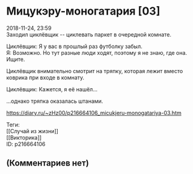 Мицукэру-моногатария [03]
=========================

  
2018-11-24, 23:59  
 Заходил циклёвщик -- циклевать паркет в очередной комнате.   
   
 Циклёвщик: Я у вас в прошлый раз футболку забыл.   
 Я: Возможно. Но тут разные люди ходят, поэтому я не знаю, где она. Ищите.   
   
 Циклёвщик внимательно смотрит на тряпку, которая лежит вместо коврика при входе в комнату.   
   
 Циклёвщик: Кажется, я её нашёл...   
   
 ...однако тряпка оказалась штанами.   
  
<https://diary.ru/~zHz00/p216664106_micukjeru-monogatariya-03.htm>  
  
Теги:  
[[Случай из жизни]]  
[[Викторика]]  
ID: p216664106  


(Комментариев нет)
------------------